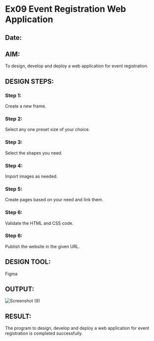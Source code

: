 # Ex09 Event Registration Web Application
## Date:

## AIM:
To design, develop and deploy a web application for event registration.

## DESIGN STEPS:

### Step 1:
Create a new frame.

### Step 2:
Select any one preset size of your choice.

### Step 3:
Select the shapes you need.

### Step 4:
Import images as needed.

### Step 5:
Create pages based on your need and link them.

### Step 6:

Validate the HTML and CSS code.

### Step 6:

Publish the website in the given URL.

## DESIGN TOOL:
Figma

## OUTPUT:
![Screenshot (9)](https://github.com/Soorya7/Figma/assets/105735689/5e4ced90-8d9c-4aea-9c79-9e1c445fe86e)


## RESULT:
The program to design, develop and deploy a web application for event registration is completed successfully.
